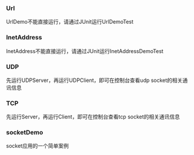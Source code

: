 ### Url

UrlDemo不能直接运行，请通过JUnit运行UrlDemoTest

### InetAddress

InetAddress不能直接运行，请通过JUnit运行InetAddressDemoTest

### UDP 

先运行UDPServer，再运行UDPClient，即可在控制台查看udp socket的相关通讯信息


### TCP

先运行Server，再运行Client，即可在控制台查看tcp socket的相关通讯信息


### socketDemo

socket应用的一个简单案例
